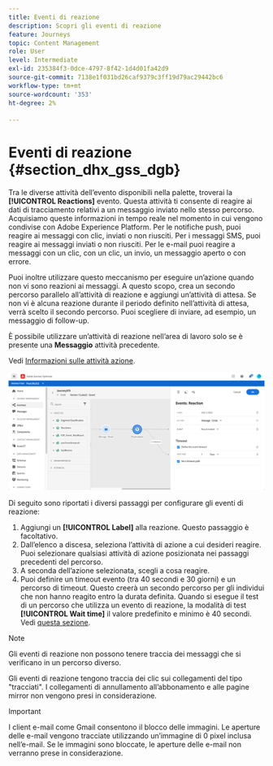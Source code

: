 ```yaml
---
title: Eventi di reazione
description: Scopri gli eventi di reazione
feature: Journeys
topic: Content Management
role: User
level: Intermediate
exl-id: 235384f3-0dce-4797-8f42-1d4d01fa42d9
source-git-commit: 7138e1f031bd26caf9379c3ff19d79ac29442bc6
workflow-type: tm+mt
source-wordcount: '353'
ht-degree: 2%

---
```


# Eventi di reazione {#section_dhx_gss_dgb}

Tra le diverse attività dell’evento disponibili nella palette, troverai la **[!UICONTROL Reactions]** evento. Questa attività ti consente di reagire ai dati di tracciamento relativi a un messaggio inviato nello stesso percorso. Acquisiamo queste informazioni in tempo reale nel momento in cui vengono condivise con Adobe Experience Platform. Per le notifiche push, puoi reagire ai messaggi con clic, inviati o non riusciti. Per i messaggi SMS, puoi reagire ai messaggi inviati o non riusciti. Per le e-mail puoi reagire a messaggi con un clic, con un clic, un invio, un messaggio aperto o con errore.

Puoi inoltre utilizzare questo meccanismo per eseguire un’azione quando non vi sono reazioni ai messaggi. A questo scopo, crea un secondo percorso parallelo all’attività di reazione e aggiungi un’attività di attesa. Se non vi è alcuna reazione durante il periodo definito nell’attività di attesa, verrà scelto il secondo percorso. Puoi scegliere di inviare, ad esempio, un messaggio di follow-up.

È possibile utilizzare un’attività di reazione nell’area di lavoro solo se è presente una **Messaggio** attività precedente.

Vedi [Informazioni sulle attività azione](../building-journeys/about-journey-activities.md#action-activities).

![](../assets/journey45.png)

Di seguito sono riportati i diversi passaggi per configurare gli eventi di reazione:

1. Aggiungi un **[!UICONTROL Label]** alla reazione. Questo passaggio è facoltativo.
1. Dall’elenco a discesa, seleziona l’attività di azione a cui desideri reagire. Puoi selezionare qualsiasi attività di azione posizionata nei passaggi precedenti del percorso.
1. A seconda dell’azione selezionata, scegli a cosa reagire.
1. Puoi definire un timeout evento (tra 40 secondi e 30 giorni) e un percorso di timeout. Questo creerà un secondo percorso per gli individui che non hanno reagito entro la durata definita. Quando si esegue il test di un percorso che utilizza un evento di reazione, la modalità di test **[!UICONTROL Wait time]** il valore predefinito e minimo è 40 secondi. Vedi [questa sezione](../building-journeys/testing-the-journey.md).

>[!NOTE]
>
>
>Gli eventi di reazione non possono tenere traccia dei messaggi che si verificano in un percorso diverso.
>
>Gli eventi di reazione tengono traccia dei clic sui collegamenti del tipo &quot;tracciati&quot;. I collegamenti di annullamento all’abbonamento e alle pagine mirror non vengono presi in considerazione.

>[!IMPORTANT]
>
>I client e-mail come Gmail consentono il blocco delle immagini. Le aperture delle e-mail vengono tracciate utilizzando un’immagine di 0 pixel inclusa nell’e-mail. Se le immagini sono bloccate, le aperture delle e-mail non verranno prese in considerazione.
